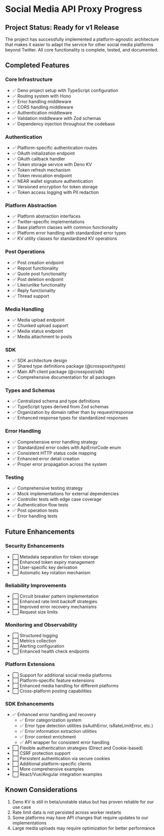 # Social Media API Proxy Progress

## Project Status: Ready for v1 Release

The project has successfully implemented a platform-agnostic architecture that makes it easier to
adapt the service for other social media platforms beyond Twitter. All core functionality is
complete, tested, and documented.

## Completed Features

### Core Infrastructure

- ✅ Deno project setup with TypeScript configuration
- ✅ Routing system with Hono
- ✅ Error handling middleware
- ✅ CORS handling middleware
- ✅ Authentication middleware
- ✅ Validation middleware with Zod schemas
- ✅ Dependency injection throughout the codebase

### Authentication

- ✅ Platform-specific authentication routes
- ✅ OAuth initialization endpoint
- ✅ OAuth callback handler
- ✅ Token storage service with Deno KV
- ✅ Token refresh mechanism
- ✅ Token revocation endpoint
- ✅ NEAR wallet signature authentication
- ✅ Versioned encryption for token storage
- ✅ Token access logging with PII redaction

### Platform Abstraction

- ✅ Platform abstraction interfaces
- ✅ Twitter-specific implementations
- ✅ Base platform classes with common functionality
- ✅ Platform error handling with standardized error types
- ✅ KV utility classes for standardized KV operations

### Post Operations

- ✅ Post creation endpoint
- ✅ Repost functionality
- ✅ Quote post functionality
- ✅ Post deletion endpoint
- ✅ Like/unlike functionality
- ✅ Reply functionality
- ✅ Thread support

### Media Handling

- ✅ Media upload endpoint
- ✅ Chunked upload support
- ✅ Media status endpoint
- ✅ Media attachment to posts

### SDK

- ✅ SDK architecture design
- ✅ Shared type definitions package (@crosspost/types)
- ✅ Main API client package (@crosspost/sdk)
- ✅ Comprehensive documentation for all packages

### Types and Schemas

- ✅ Centralized schema and type definitions
- ✅ TypeScript types derived from Zod schemas
- ✅ Organization by domain rather than by request/response
- ✅ Enhanced response types for standardized responses

### Error Handling

- ✅ Comprehensive error handling strategy
- ✅ Standardized error codes with ApiErrorCode enum
- ✅ Consistent HTTP status code mapping
- ✅ Enhanced error detail creation
- ✅ Proper error propagation across the system

### Testing

- ✅ Comprehensive testing strategy
- ✅ Mock implementations for external dependencies
- ✅ Controller tests with edge case coverage
- ✅ Authentication flow tests
- ✅ Post operation tests
- ✅ Error handling tests

## Future Enhancements

### Security Enhancements

- ⬜ Metadata separation for token storage
- ⬜ Enhanced token expiry management
- ⬜ User-specific key derivation
- ⬜ Automatic key rotation mechanism

### Reliability Improvements

- ⬜ Circuit breaker pattern implementation
- ⬜ Enhanced rate limit backoff strategies
- ⬜ Improved error recovery mechanisms
- ⬜ Request size limits

### Monitoring and Observability

- ⬜ Structured logging
- ⬜ Metrics collection
- ⬜ Alerting configuration
- ⬜ Enhanced health check endpoints

### Platform Extensions

- ⬜ Support for additional social media platforms
- ⬜ Platform-specific feature extensions
- ⬜ Enhanced media handling for different platforms
- ⬜ Cross-platform posting capabilities

### SDK Enhancements

- ✅ Enhanced error handling and recovery
  - ✅ Error categorization system
  - ✅ Error type detection utilities (isAuthError, isRateLimitError, etc.)
  - ✅ Error information extraction utilities
  - ✅ Error context enrichment
  - ✅ API wrapper for consistent error handling
- ⬜ Flexible authentication strategies (Direct and Cookie-based)
- ⬜ CSRF protection support
- ⬜ Persistent authentication via secure cookies
- ⬜ Additional platform-specific clients
- ⬜ More comprehensive examples
- ⬜ React/Vue/Angular integration examples

## Known Considerations

1. Deno KV is still in beta/unstable status but has proven reliable for our use case
2. Rate limit data is not persisted across worker restarts
3. Some platforms may have API changes that require updates to our implementations
4. Large media uploads may require optimization for better performance
